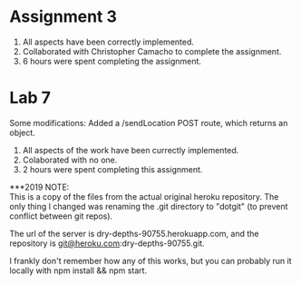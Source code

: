 # Assignment 3 #

1. All aspects have been correctly implemented.
2. Collaborated with Christopher Camacho to complete the assignment.
3. 6 hours were spent completing the assignment.

# Lab 7 #
Some modifications:
Added a /sendLocation POST route, which returns an object.

1. All aspects of the work have been currectly implemented.
2. Colaborated with no one.
3. 2 hours were spent completing this assignment.

  
***2019 NOTE:  
This is a copy of the files from the actual original heroku repository. The only 
thing I changed was renaming the .git directory to "dotgit" (to prevent 
conflict between git repos).  
  
The url of the server is dry-depths-90755.herokuapp.com, and the repository is 
git@heroku.com:dry-depths-90755.git.  
  
I frankly don't remember how any of this works, but you can probably run it 
locally with npm install && npm start.
